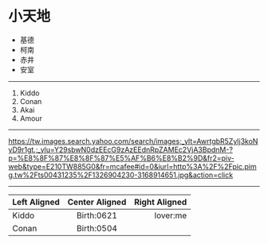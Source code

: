 # 小天地
* 基德
* 柯南
* 赤井
* 安室
***
1. Kiddo
2. Conan
3. Akai
4. Amour
***
<https://tw.images.search.yahoo.com/search/images;_ylt=AwrtgbR5Zylj3koNyD9r1gt.;_ylu=Y29sbwN0dzEEcG9zAzEEdnRpZAMEc2VjA3BpdnM-?p=%E8%8F%87%E8%8F%87%E5%AF%B6%E8%B2%9D&fr2=piv-web&type=E210TW885G0&fr=mcafee#id=0&iurl=http%3A%2F%2Fpic.pimg.tw%2Fts00431235%2F1326904230-3168914651.jpg&action=click>
***
| Left Aligned | Center Aligned | Right Aligned |
| :----------- | :------------: | ------------: |
| Kiddo        | Birth:0621     | lover:me      |
| Conan        | Birth:0504     | 
